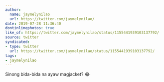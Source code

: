 ```yaml
---
author:
  name: jaymelynilao
  url: https://twitter.com/jaymelynilao/
date: 2019-07-28 11:36:40
dontinlinephotos: true
like_of: https://twitter.com/jaymelynilao/status/1155441939103137792/
source: twitter
syndicated:
- type: twitter
  url: https://twitter.com/jaymelynilao/status/1155441939103137792/
tags:
- jaymelynilao
---
```


Sinong bida-bida na ayaw magjacket? 😂